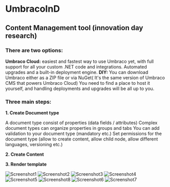 # UmbracoInD
## Content Management tool (innovation day research)

### There are two options:
**Umbraco Cloud:** easiest and fastest way to use Umbraco yet, with full support for all your custom .NET code and integrations. Automated upgrades and a built-in deployment engine. 
**DIY:** You can download Umbraco either as a ZIP file or via NuGet( It's the same version of Umbraco CMS that powers Umbraco Cloud) 
You need to find a place to host it yourself, and handling deployments and upgrades will be all up to you. 

### Three main steps: 

**1. Create Document type**

A document type consist of properties (data fields / attributes) 
Complex document types can organize properties in groups and tabs 
You can add validation to your document type (mandatory etc.) 
Set permissions for the document type (allow to create content, allow child node, allow different languages, versioning etc.) 

**2. Create Content** 

**3. Render template** 

![Screenshot1](https://user-images.githubusercontent.com/36360344/218682358-b42f3d2d-effc-492d-a26c-0d2496ef53d0.JPG)
![Screenshot2](https://user-images.githubusercontent.com/36360344/218682375-dc3e5f10-1643-47a4-8cc9-7d8d9a59cc59.JPG)
![Screenshot3](https://user-images.githubusercontent.com/36360344/218682388-8dc05628-cb50-4a48-bbf3-89e8d8054054.JPG)
![Screenshot4](https://user-images.githubusercontent.com/36360344/218682406-15282350-c0f4-4b77-bf7c-dd923a462014.JPG)
![Screenshot5](https://user-images.githubusercontent.com/36360344/218682490-1e7d4f60-ec78-4674-a1a7-9cb91009b912.JPG)
![Screenshot8](https://user-images.githubusercontent.com/36360344/218682501-1fccde87-9768-4f2f-80fb-0a7e04e0785e.JPG)
![Screenshot6](https://user-images.githubusercontent.com/36360344/218682509-db2861f9-ea52-47c5-9ba9-fe2e09001cfb.JPG)
![Screenshot7](https://user-images.githubusercontent.com/36360344/218682518-9a2477d7-8250-4fbe-b49d-9951ae17da9e.JPG)
